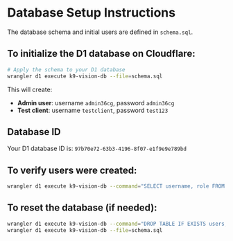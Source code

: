 # Database Setup Instructions

The database schema and initial users are defined in `schema.sql`.

## To initialize the D1 database on Cloudflare:

```bash
# Apply the schema to your D1 database
wrangler d1 execute k9-vision-db --file=schema.sql
```

This will create:
- **Admin user**: username `admin36cg`, password `admin36cg`
- **Test client**: username `testclient`, password `test123`

## Database ID
Your D1 database ID is: `97b70e72-63b3-4196-8f07-e1f9e9e789bd`

## To verify users were created:

```bash
wrangler d1 execute k9-vision-db --command="SELECT username, role FROM users;"
```

## To reset the database (if needed):

```bash
wrangler d1 execute k9-vision-db --command="DROP TABLE IF EXISTS users; DROP TABLE IF EXISTS clients; DROP TABLE IF EXISTS media; DROP TABLE IF EXISTS notes;"
wrangler d1 execute k9-vision-db --file=schema.sql
```
